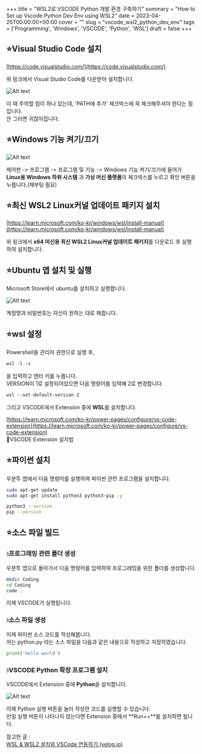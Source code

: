 +++
title = "WSL2로 VSCODE Python 개발 환경 구축하기"
summary = "How to Set up Vscode Python Dev Env using WSL2"
date = 2023-04-25T00:00:00+00:00
cover = ""
slug = "vscode_wsl2_python_dev_env"
tags = ['Programming', 'Windows', 'VSCODE', 'Python', 'WSL']
draft = false
+++
## ⭐Visual Studio Code 설치

[https://code.visualstudio.com/](https://code.visualstudio.com/)

위 링크에서 Visual Studio Code를 다운받아 설치합니다.

![Alt text](/../../images/2023/2023-04-25_1_wsl2_vscode_c/1.png)

이 때 주의할 점이 하나 있는데, 'PATH에 추가' 체크박스에 꼭 체크해주셔야 한다는 점입니다.  
안 그러면 귀찮아집니다.

## ⭐Windows 기능 켜기/끄기

![Alt text](/../../images/2023/2023-04-25_1_wsl2_vscode_c/2.png)

제어판 -> 프로그램 -> 프로그램 및 기능 -> Windows 기능 켜기/끄기에 들어가 **Linux용 Windows 하위 시스템** 과 **가상 머신 플랫폼**의 체크박스를 누르고 확인 버튼을 누릅니다.(재부팅 필요)

## ⭐최신 WSL2 Linux커널 업데이트 패키지 설치

[https://learn.microsoft.com/ko-kr/windows/wsl/install-manual](https://learn.microsoft.com/ko-kr/windows/wsl/install-manual)

위 링크에서 **x64 머신용 최신 WSL2 Linux커널 업데이트 패키지**를 다운로드 후 실행하여 설치합니다.


## ⭐Ubuntu 앱 설치 및 실행

Microsoft Store에서 ubuntu를 설치하고 실행합니다.

![Alt text](/../../images/2023/2023-04-25_1_wsl2_vscode_c/3.png)

계정명과 비밀번호는 자신이 원하는 대로 해줍니다.


## ⭐wsl 설정

Powershell을 관리자 권한으로 실행 후,  

```bash
wsl -l -v
```

을 입력하고 엔터 키를 누릅니다.  
VERSION이 1로 설정되어있으면 다음 명령어를 입력해 2로 변경합니다.  

```bash
wsl --set-default-version 2
```

그리고 VSCODE에서 Extension 중에 **WSL**를 설치합니다.  

[https://learn.microsoft.com/ko-kr/power-pages/configure/vs-code-extension](https://learn.microsoft.com/ko-kr/power-pages/configure/vs-code-extension)  
🔼VSCODE Extension 설치법
  

## ⭐파이썬 설치

우분투 앱에서 다음 명령어를 실행하여 파이썬 관련 프로그램을 설치합니다.
  
```bash
sudo apt-get update
sudo apt-get install python3 python3-pip -y

python3 --version
pip --version
```

## ⭐소스 파일 빌드

### 💧프로그래밍 관련 폴더 생성

우분투 앱으로 돌아가서 다음 명령어를 입력하여 프로그래밍을 위한 폴더를 생성합니다.

```bash
mkdir Coding
cd Coding
code .
```

이제 VSCODE가 실행됩니다.

### 💧소스 파일 생성

이제 파이썬 소스 코드를 작성해봅니다.  
저는 python.py 라는 소스 파일을 다음과 같은 내용으로 작성하고 저장하였습니다.

```python
print('hello world')
```
  
### 💧VSCODE Python 확장 프로그램 설치

VSCODE에서 Extension 중에 **Python**을 설치합니다.  

![Alt text](/../../images/2023/2023-04-25_3_wsl2_vscode_python/1.png)
  
이제 Python 실행 버튼을 눌러 작성한 코드를 실행할 수 있습니다.  
만일 실행 버튼이 나타나지 않는다면 Extension 중에서 **Run++**를 설치하면 됩니다.

참고한 글 :  
[WSL & WSL2 설치와 VSCode 연동하기 (velog.io)](https://velog.io/@gidskql6671/WSL-WSL2-%EC%84%A4%EC%B9%98-VSCode-%EC%97%B0%EB%8F%99)  